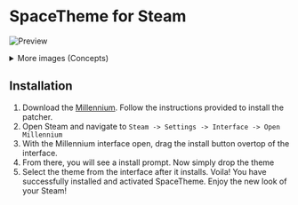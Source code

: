# SpaceTheme for Steam

![Preview](https://i.imgur.com/YYSSkBy.png)
<details>
  <summary>More images (Concepts)</summary>
  <h3>Library home</h3>
  <img src="https://i.imgur.com/Wr0S4Go.png">
  <h3>Library gamepage</h3>
  <img src="https://i.imgur.com/s9bQdOK.png">
  <h3>Store</h3>
  <img src="https://i.imgur.com/DC2u3hh.png">
</details>
  
## Installation
1. Download the [Millennium](https://steambrew.app/). Follow the instructions provided to install the patcher.
1. Open Steam and navigate to `Steam -> Settings -> Interface -> Open Millennium`
1. With the Millennium interface open, drag the install button overtop of the interface. 
1. From there, you will see a install prompt. Now simply drop the theme
1. Select the theme from the interface after it installs.
Voila! You have successfully installed and activated SpaceTheme. Enjoy the new look of your Steam!
